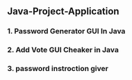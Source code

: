 ## Java-Project-Application
### 1. Password Generator GUI In Java
### 2. Add Vote GUI Cheaker in Java
### 3. password instroction giver

